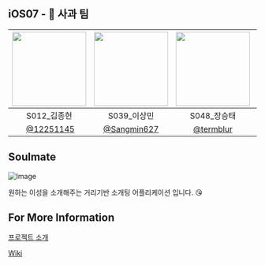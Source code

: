 ## iOS07 - 🍎 사과 팀 

|<img src="https://user-images.githubusercontent.com/69361087/200482819-72c82afb-4e6b-4537-8390-1a83ef03a091.jpeg" width="150">|<img src="https://user-images.githubusercontent.com/69361087/200482695-2bdea2da-c3e2-4d31-b74e-7342722c9fd5.png" width="150">|<img src="https://user-images.githubusercontent.com/69361087/200482945-c4fdfeaf-fb6e-4a7b-934f-79c42949647b.jpeg" width="150">|<img src="https://user-images.githubusercontent.com/69361087/200482897-0bb3c55f-06b1-4960-9d50-4cf94fdd76d5.png" width="150">|
:--:|:--:|:--:|:--:
S012_김종헌 | S039_이상민 | S048_장승태 | S058_한종우 
 [@12251145](https://github.com/12251145) | [@Sangmin627](https://github.com/Sangmin627) | [@termblur](https://github.com/termblur) | [@gwd0311](https://github.com/gwd0311) 

## Soulmate
![Image](https://user-images.githubusercontent.com/69361087/205692643-26e58fcd-4f55-4f0a-a747-178aeebf69e0.png)


원하는 이성을 소개해주는 거리기반 소개팅 어플리케이션 입니다. 😘


## For More Information
[프로젝트 소개](https://www.notion.so/boostcamp-wm/iOS07-Soulmate-51dd58f741e74bb080646869d2386908)

[Wiki](https://github.com/boostcampwm-2022/iOS07-Soulmate/wiki)
